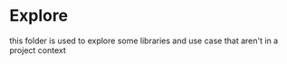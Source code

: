 # Explore

this folder is used to explore some libraries and use case that aren't in a project context